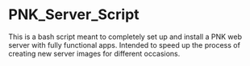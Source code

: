 # PNK_Server_Script
This is a bash script meant to completely set up and install a PNK web server with fully functional apps. Intended to speed up the process of creating new server images for different occasions. 
